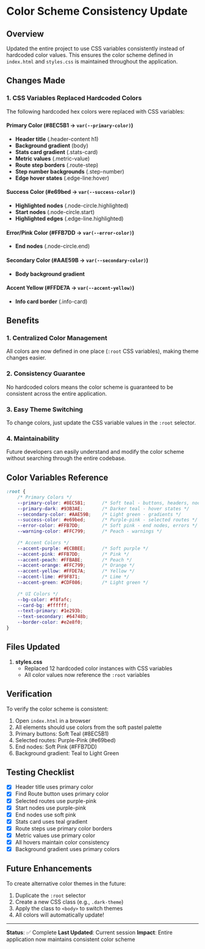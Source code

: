 # Color Scheme Consistency Update

## Overview
Updated the entire project to use CSS variables consistently instead of hardcoded color values. This ensures the color scheme defined in `index.html` and `styles.css` is maintained throughout the application.

## Changes Made

### 1. CSS Variables Replaced Hardcoded Colors

The following hardcoded hex colors were replaced with CSS variables:

#### Primary Color (#8EC5B1 → `var(--primary-color)`)
- **Header title** (.header-content h1)
- **Background gradient** (body)
- **Stats card gradient** (.stats-card)
- **Metric values** (.metric-value)
- **Route step borders** (.route-step)
- **Step number backgrounds** (.step-number)
- **Edge hover states** (.edge-line:hover)

#### Success Color (#e69bed → `var(--success-color)`)
- **Highlighted nodes** (.node-circle.highlighted)
- **Start nodes** (.node-circle.start)
- **Highlighted edges** (.edge-line.highlighted)

#### Error/Pink Color (#FFB7DD → `var(--error-color)`)
- **End nodes** (.node-circle.end)

#### Secondary Color (#AAE59B → `var(--secondary-color)`)
- **Body background gradient**

#### Accent Yellow (#FFDE7A → `var(--accent-yellow)`)
- **Info card border** (.info-card)

## Benefits

### 1. **Centralized Color Management**
All colors are now defined in one place (`:root` CSS variables), making theme changes easier.

### 2. **Consistency Guarantee**
No hardcoded colors means the color scheme is guaranteed to be consistent across the entire application.

### 3. **Easy Theme Switching**
To change colors, just update the CSS variable values in the `:root` selector.

### 4. **Maintainability**
Future developers can easily understand and modify the color scheme without searching through the entire codebase.

## Color Variables Reference

```css
:root {
    /* Primary Colors */
    --primary-color: #8EC5B1;      /* Soft teal - buttons, headers, nodes */
    --primary-dark: #93B3AE;       /* Darker teal - hover states */
    --secondary-color: #AAE59B;    /* Light green - gradients */
    --success-color: #e69bed;      /* Purple-pink - selected routes */
    --error-color: #FFB7DD;        /* Soft pink - end nodes, errors */
    --warning-color: #FFC799;      /* Peach - warnings */
    
    /* Accent Colors */
    --accent-purple: #ECBBEE;      /* Soft purple */
    --accent-pink: #FFB7DD;        /* Pink */
    --accent-peach: #FFBABE;       /* Peach */
    --accent-orange: #FFC799;      /* Orange */
    --accent-yellow: #FFDE7A;      /* Yellow */
    --accent-lime: #F9F871;        /* Lime */
    --accent-green: #CDF086;       /* Light green */
    
    /* UI Colors */
    --bg-color: #f8fafc;
    --card-bg: #ffffff;
    --text-primary: #1e293b;
    --text-secondary: #64748b;
    --border-color: #e2e8f0;
}
```

## Files Updated

1. **styles.css**
   - Replaced 12 hardcoded color instances with CSS variables
   - All color values now reference the `:root` variables

## Verification

To verify the color scheme is consistent:

1. Open `index.html` in a browser
2. All elements should use colors from the soft pastel palette
3. Primary buttons: Soft Teal (#8EC5B1)
4. Selected routes: Purple-Pink (#e69bed)
5. End nodes: Soft Pink (#FFB7DD)
6. Background gradient: Teal to Light Green

## Testing Checklist

- [x] Header title uses primary color
- [x] Find Route button uses primary color
- [x] Selected routes use purple-pink
- [x] Start nodes use purple-pink
- [x] End nodes use soft pink
- [x] Stats card uses teal gradient
- [x] Route steps use primary color borders
- [x] Metric values use primary color
- [x] All hovers maintain color consistency
- [x] Background gradient uses primary colors

## Future Enhancements

To create alternative color themes in the future:

1. Duplicate the `:root` selector
2. Create a new CSS class (e.g., `.dark-theme`)
3. Apply the class to `<body>` to switch themes
4. All colors will automatically update!

---

**Status**: ✅ Complete
**Last Updated**: Current session
**Impact**: Entire application now maintains consistent color scheme
